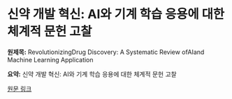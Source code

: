 # 신약 개발 혁신: AI와 기계 학습 응용에 대한 체계적 문헌 고찰

**원제목:** RevolutionizingDrug Discovery: A Systematic Review ofAIand Machine Learning Application

**요약:** 신약 개발 혁신: AI와 기계 학습 응용에 대한 체계적 문헌 고찰

[원문 링크](https://scholar.google.com/scholar_url?url=https://www.researchgate.net/profile/Yadab-Sutradhar/publication/393385072_Revolutionizing_Drug_Discovery_A_Systematic_Review_of_AI_and_Machine_Learning_Application/links/68677ff207b3253fd1cc2c53/Revolutionizing-Drug-Discovery-A-Systematic-Review-of-AI-and-Machine-Learning-Application.pdf&hl=ko&sa=X&d=6348955476683670658&ei=Dc1xaJ6CIuOM6rQPxIaTgQs&scisig=AAZF9b_UrVSrNoIi10OW0h0i5G9R&oi=scholaralrt&hist=BNQUaiIAAAAJ:6703930949883570885:AAZF9b9AgUxdKCnAXM18it0DhfP9&html=&pos=2&folt=kw-top)
